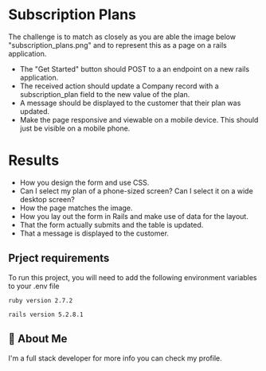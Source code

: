 
# Subscription Plans

The challenge is to match as closely as you are able the image below "subscription_plans.png" and to represent this as a page on a rails application.

* The "Get Started" button should POST to a an endpoint on a new rails application.
* The received action should update a Company record with a subscription_plan field to the new value of the plan.
* A message should be displayed to the customer that their plan was updated.
* Make the page responsive and viewable on a mobile device. This should just be visible on a mobile phone.

# Results
* How you design the form and use CSS.
* Can I select my plan of a phone-sized screen? Can I select it on a wide desktop screen?
* How the page matches the image.
* How you lay out the form in Rails and make use of data for the layout.
* That the form actually submits and the table is updated.
* That a message is displayed to the customer.


## Prject requirements

To run this project, you will need to add the following environment variables to your .env file

`ruby version 2.7.2`

`rails version 5.2.8.1`



## 🚀 About Me
I'm a full stack developer for more info you can check my profile.


